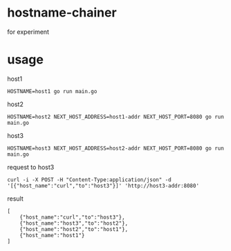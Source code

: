 # hostname-chainer

for experiment

# usage

host1

```aidl
HOSTNAME=host1 go run main.go
```

host2

```aidl
HOSTNAME=host2 NEXT_HOST_ADDRESS=host1-addr NEXT_HOST_PORT=8080 go run main.go
```

host3

```aidl
HOSTNAME=host3 NEXT_HOST_ADDRESS=host2-addr NEXT_HOST_PORT=8080 go run main.go
```

request to host3

```aidl
curl -i -X POST -H "Content-Type:application/json" -d '[{"host_name":"curl","to":"host3"}]' 'http://host3-addr:8080'
```

result

```aidl
[
    {"host_name":"curl","to":"host3"},
    {"host_name":"host3","to":"host2"},
    {"host_name":"host2","to":"host1"},
    {"host_name":"host1"}
]
```
